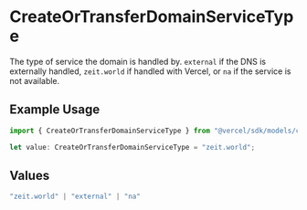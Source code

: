 # CreateOrTransferDomainServiceType

The type of service the domain is handled by. `external` if the DNS is externally handled, `zeit.world` if handled with Vercel, or `na` if the service is not available.

## Example Usage

```typescript
import { CreateOrTransferDomainServiceType } from "@vercel/sdk/models/createortransferdomainop.js";

let value: CreateOrTransferDomainServiceType = "zeit.world";
```

## Values

```typescript
"zeit.world" | "external" | "na"
```